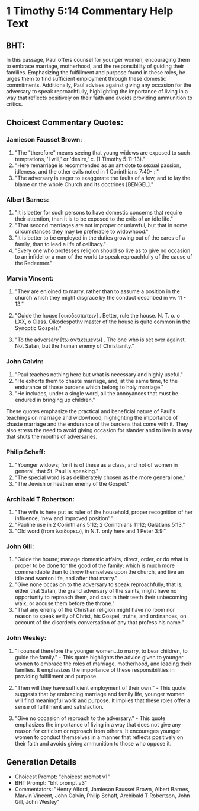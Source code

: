 # 1 Timothy 5:14 Commentary Help Text

## BHT:
In this passage, Paul offers counsel for younger women, encouraging them to embrace marriage, motherhood, and the responsibility of guiding their families. Emphasizing the fulfillment and purpose found in these roles, he urges them to find sufficient employment through these domestic commitments. Additionally, Paul advises against giving any occasion for the adversary to speak reproachfully, highlighting the importance of living in a way that reflects positively on their faith and avoids providing ammunition to critics.

## Choicest Commentary Quotes:
### Jamieson Fausset Brown:
1. "The "therefore" means seeing that young widows are exposed to such temptations, 'I will,' or 'desire,' c. (1 Timothy 5:11-13)."
2. "Here remarriage is recommended as an antidote to sexual passion, idleness, and the other evils noted in 1 Corinthians 7:40- :."
3. "The adversary is eager to exaggerate the faults of a few, and to lay the blame on the whole Church and its doctrines [BENGEL]."

### Albert Barnes:
1. "It is better for such persons to have domestic concerns that require their attention, than it is to be exposed to the evils of an idle life."
2. "That second marriages are not improper or unlawful, but that in some circumstances they may be preferable to widowhood."
3. "It is better to be employed in the duties growing out of the cares of a family, than to lead a life of celibacy."
4. "Every one who professes religion should so live as to give no occasion to an infidel or a man of the world to speak reproachfully of the cause of the Redeemer."

### Marvin Vincent:
1. "They are enjoined to marry, rather than to assume a position in the church which they might disgrace by the conduct described in vv. 11 - 13." 

2. "Guide the house [οικοδεσποτειν] . Better, rule the house. N. T. o. o LXX, o Class. Oikodespothv master of the house is quite common in the Synoptic Gospels." 

3. "To the adversary [τω αντικειμενω] . The one who is set over against. Not Satan, but the human enemy of Christianity."

### John Calvin:
1. "Paul teaches nothing here but what is necessary and highly useful."
2. "He exhorts them to chaste marriage, and, at the same time, to the endurance of those burdens which belong to holy marriage."
3. "He includes, under a single word, all the annoyances that must be endured in bringing up children."

These quotes emphasize the practical and beneficial nature of Paul's teachings on marriage and widowhood, highlighting the importance of chaste marriage and the endurance of the burdens that come with it. They also stress the need to avoid giving occasion for slander and to live in a way that shuts the mouths of adversaries.

### Philip Schaff:
1. "Younger widows; for it is of these as a class, and not of women in general, that St. Paul is speaking."
2. "The special word is as deliberately chosen as the more general one."
3. "The Jewish or heathen enemy of the Gospel."

### Archibald T Robertson:
1. "The wife is here put as ruler of the household, proper recognition of her influence, 'new and improved position'." 
2. "Pauline use in 2 Corinthians 5:12; 2 Corinthians 11:12; Galatians 5:13." 
3. "Old word (from λοιδορεω), in N.T. only here and 1 Peter 3:9."

### John Gill:
1. "Guide the house; manage domestic affairs, direct, order, or do what is proper to be done for the good of the family; which is much more commendable than to throw themselves upon the church, and live an idle and wanton life, and after that marry."
2. "Give none occasion to the adversary to speak reproachfully; that is, either that Satan, the grand adversary of the saints, might have no opportunity to reproach them, and cast in their teeth their unbecoming walk, or accuse them before the throne."
3. "That any enemy of the Christian religion might have no room nor reason to speak evilly of Christ, his Gospel, truths, and ordinances, on account of the disorderly conversation of any that profess his name."

### John Wesley:
1. "I counsel therefore the younger women...to marry, to bear children, to guide the family." - This quote highlights the advice given to younger women to embrace the roles of marriage, motherhood, and leading their families. It emphasizes the importance of these responsibilities in providing fulfillment and purpose.

2. "Then will they have sufficient employment of their own." - This quote suggests that by embracing marriage and family life, younger women will find meaningful work and purpose. It implies that these roles offer a sense of fulfillment and satisfaction.

3. "Give no occasion of reproach to the adversary." - This quote emphasizes the importance of living in a way that does not give any reason for criticism or reproach from others. It encourages younger women to conduct themselves in a manner that reflects positively on their faith and avoids giving ammunition to those who oppose it.


## Generation Details
- Choicest Prompt: "choicest prompt v1"
- BHT Prompt: "bht prompt v3"
- Commentators: "Henry Alford, Jamieson Fausset Brown, Albert Barnes, Marvin Vincent, John Calvin, Philip Schaff, Archibald T Robertson, John Gill, John Wesley"

